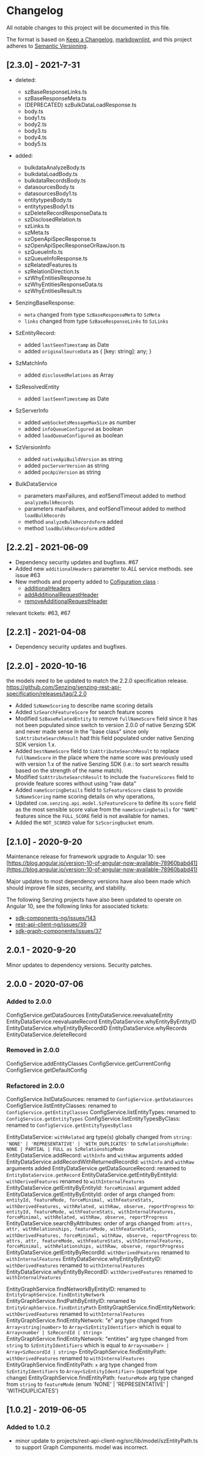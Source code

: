 # Changelog

All notable changes to this project will be documented in this file.

The format is based on [Keep a Changelog](https://keepachangelog.com/en/1.0.0/),
[markdownlint](https://dlaa.me/markdownlint/),
and this project adheres to [Semantic Versioning](https://semver.org/spec/v2.0.0.html).

## [2.3.0] - 2021-7-31

- deleted:    
    - szBaseResponseLinks.ts
    - szBaseResponseMeta.ts
    - (DEPRECATED) szBulkDataLoadResponse.ts
    - body.ts
    - body1.ts
    - body2.ts
    - body3.ts
    - body4.ts
    - body5.ts

- added:
    - bulkdataAnalyzeBody.ts
    - bulkdataLoadBody.ts
    - bulkdataRecordsBody.ts
    - datasourcesBody.ts
    - datasourcesBody1.ts
    - entitytypesBody.ts
    - entitytypesBody1.ts
    - szDeleteRecordResponseData.ts
    - szDisclosedRelation.ts
    - szLinks.ts
    - szMeta.ts
    - szOpenApiSpecResponse.ts
    - szOpenApiSpecResponseOrRawJson.ts
    - szQueueInfo.ts
    - szQueueInfoResponse.ts
    - szRelatedFeatures.ts
    - szRelationDirection.ts
    - szWhyEntitiesResponse.ts
    - szWhyEntitiesResponseData.ts
    - szWhyEntitiesResult.ts

- SenzingBaseResponse:
    - `meta` changed from type `SzBaseResponseMeta` to `SzMeta`
    - `links` changed from type `SzBaseResponseLinks` to `SzLinks`
- SzEntityRecord:
    - added `lastSeenTimestamp` as Date
    - added `originalSourceData` as { [key: string]: any; }
- SzMatchInfo
    - added `disclosedRelations` as Array<SzDisclosedRelation>
- SzResolvedEntity
    - added `lastSeenTimestamp` as Date
- SzServerInfo
    - added `webSocketsMessageMaxSize` as number
    - added `infoQueueConfigured` as boolean
    - added `loadQueueConfigured` as boolean
- SzVersionInfo
    - added `nativeApiBuildVersion` as string
    - added `pocServerVersion` as string
    - added `pocApiVersion` as string
- BulkDataService
    - parameters maxFailures, and eofSendTimeout added to method `analyzeBulkRecords`
    - parameters maxFailures, and eofSendTimeout added to method `loadBulkRecords`
    - method `analyzeBulkRecordsForm` added
    - method `loadBulkRecordsForm` added

## [2.2.2] - 2021-06-09

- Dependency security updates and bugfixes. #67
- Added new `additionalHeaders` parameter to _*ALL*_ service methods. see issue #63
- New methods and property added to [Cofiguration class](http://hub.senzing.com/rest-api-client-ng/classes/Configuration.html) :
    - [additionalHeaders](http://hub.senzing.com/rest-api-client-ng/classes/Configuration.html#additionalHeaders)
    - [addAdditionalRequestHeader](http://hub.senzing.com/rest-api-client-ng/classes/Configuration.html#addAdditionalRequestHeader)
    - [removeAdditionalRequestHeader](http://hub.senzing.com/rest-api-client-ng/classes/Configuration.html#removeAdditionalRequestHeader)

relevant tickets: #63, #67

## [2.2.1] - 2021-04-08

- Dependency security updates and bugfixes.

## [2.2.0] - 2020-10-16

the models need to be updated to match the 2.2.0 specification release.
https://github.com/Senzing/senzing-rest-api-specification/releases/tag/2.2.0

- Added `SzNameScoring` to describe name scoring details
- Added `SzSearchFeatureScore` for search feature scores
- Modified `SzBaseRelatedEntity` to remove `fullNameScore` field since it has
not been populated since switch to version 2.0.0 of native Senzing SDK and
never made sense in the "base class" since only `SzAttributeSearchResult` had
this field populated under native Senzing SDK version 1.x.
- Added `bestNameScore` field to `SzAttributeSearchResult` to replace
`fullNameScore` in the place where the name score was previously
used with version 1.x of the native Senzing SDK (i.e.: to sort search results
based on the strength of the name match).
- Modified `SzAttributeSearchResult` to include the `featureScores` field to
provide feature scores without using "raw data"
- Added `nameScoringDetails` field to `SzFeatureScore` class to provide
`SzNameScoring` name scoring details on why operations,
- Updated `com.senzing.api.model.SzFeatureScore` to define its `score` field as 
the most sensible score value from the `nameScoringDetails` for `"NAME"`
features since the `FULL_SCORE` field is not available for names.
- Added the `NOT_SCORED` value for `SzScoringBucket` enum.

## [2.1.0] - 2020-9-20

Maintenance release for framework upgrade to Angular 10: see [https://blog.angular.io/version-10-of-angular-now-available-78960babd41](https://blog.angular.io/version-10-of-angular-now-available-78960babd41)

Major updates to most dependency versions have also been made which should improve file sizes, security, and stability.

The following Senzing projects have also been updated to operate on Angular 10,
see the following links for associated tickets:
- [sdk-components-ng/issues/143](https://github.com/Senzing/sdk-components-ng/issues/143)
- [rest-api-client-ng/issues/39](https://github.com/Senzing/rest-api-client-ng/issues/39)
- [sdk-graph-components/issues/37](https://github.com/Senzing/sdk-graph-components/issues/37)

## 2.0.1 - 2020-9-20

Minor updates to dependency versions. Security patches.


## 2.0.0 - 2020-07-06

### Added to 2.0.0

ConfigService.getDataSources
EntityDataService.reevaluateEntity
EntityDataService.reevaluateRecord
EntityDataService.whyEntityByEntityID
EntityDataService.whyEntityByRecordID
EntityDataService.whyRecords
EntityDataService.deleteRecord

### Removed in 2.0.0

ConfigService.addEntityClasses
ConfigService.getCurrentConfig
ConfigService.getDefaultConfig

### Refactored in 2.0.0

ConfigService.listDataSources: renamed to `ConfigService.getDataSources`
ConfigService.listEntityClasses: renamed to `ConfigService.getEntityClasses`
ConfigService.listEntityTypes: renamed to `ConfigService.getEntityTypes`
ConfigService.listEntityTypesByClass: renamed to `ConfigService.getEntityTypesByClass`

EntityDataService: `withRelated` arg type(s) globally changed from `string: 'NONE' | 'REPRESENTATIVE' | 'WITH_DUPLICATES'` to `SzRelationshipMode: NONE | PARTIAL | FULL as SzRelationshipMode`
EntityDataService.addRecord: `withInfo` and `withRaw` arguments added
EntityDataService.addRecordWithReturnedRecordId: `withInfo` and `withRaw` arguments added
EntityDataService.getDataSourceRecord: renamed to `EntityDataService.getRecord`
EntityDataService.getEntityByEntityId: `withDerivedFeatures` renamed to `withInternalFeatures`
EntityDataService.getEntityByEntityId: `forceMinimal` argument added
EntityDataService.getEntityByEntityId: order of args changed from:
    `entityId, featureMode, forceMinimal, withFeatureStats, withDerivedFeatures, withRelated, withRaw, observe, reportProgress`
to:
    `entityId, featureMode, withFeatureStats, withInternalFeatures, forceMinimal, withRelated, withRaw, observe, reportProgress`
EntityDataService.searchByAttributes: order of args changed from:
    `attrs, attr, withRelationships, featureMode, withFeatureStats, withDerivedFeatures, forceMinimal, withRaw, observe, reportProgress`
to:
    `attrs, attr, featureMode, withFeatureStats, withInternalFeatures, forceMinimal, withRelationships, withRaw, observe, reportProgress`
EntityDataService.getEntityByRecordId: `withDerivedFeatures` renamed to `withInternalFeatures`
EntityDataService.whyEntityByEntityID: `withDerivedFeatures` renamed to `withInternalFeatures`
EntityDataService.whyEntityByRecordID: `withDerivedFeatures` renamed to `withInternalFeatures`

EntityGraphService.findNetworkByEntityID: renamed to `EntityGraphService.findEntityNetwork`
EntityGraphService.findPathByEntityID: renamed to `EntityGraphService.findEntityPath`
EntityGraphService.findEntityNetwork: `withDerivedFeatures` renamed to `withInternalFeatures`
EntityGraphService.findEntityNetwork: "e" arg type changed from `Array<string|number>` to `Array<SzEntityIdentifier>` which is equal to `Array<number | SzRecordId | string>`
EntityGraphService.findEntityNetwork: "entities" arg type changed from `string` to `SzEntityIdentifiers` which is equal to `Array<number> | Array<SzRecordId | string>`
EntityGraphService.findEntityPath: `withDerivedFeatures` renamed to `withInternalFeatures`
EntityGraphService.findEntityPath: `x` arg type changed from `SzEntityIdentifiers` to `Array<SzEntityIdentifier>` (superficial type change)
EntityGraphService.findEntityPath: `featureMode` arg type changed from `string` to `featureMode` (enum 'NONE' | 'REPRESENTATIVE' | 'WITHDUPLICATES')

## [1.0.2] - 2019-06-05

### Added to 1.0.2

- minor update to projects/rest-api-client-ng/src/lib/model/szEntityPath.ts to support Graph Components.
model was incorrect.
